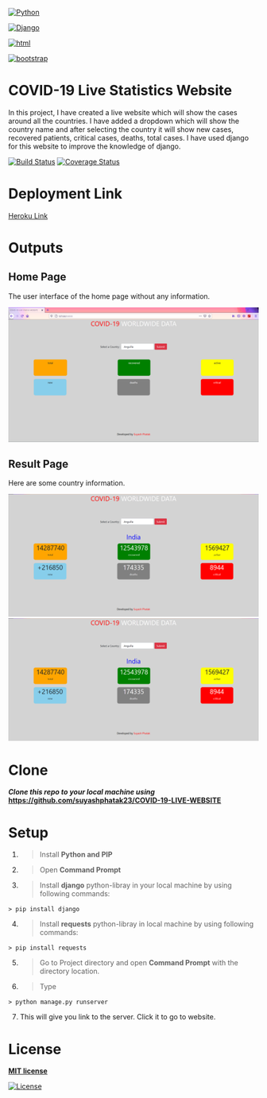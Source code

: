 <a href="https://www.python.org"><img src="https://www.python.org/static/community_logos/python-logo-master-v3-TM.png" title="Python" width="500px" height="200px" alt="Python"></a>

<a href="https://www.djangoproject.com"><img src="https://static.djangoproject.com/img/logos/django-logo-negative.png" title="Django" width="500px" height="200px" alt="Django"></a>

<a href="#"><img src="https://www.pngitem.com/pimgs/m/206-2069813_file-css-and-html-css-logo-svg-hd.png" title="html" width="300px" height="auto" alt="html"></a>

<a href="https://getbootstrap.com/"><img src="https://getbootstrap.com/docs/4.0/assets/brand/bootstrap-social-logo.png" title="bootstrap" width="300px" height="auto" alt="bootstrap"></a>

# COVID-19 Live Statistics Website
In this project, I have created a live website which will show the cases around all the countries. I have added a dropdown which will show the country name and after selecting the country it will show new cases, recovered patients, critical cases, deaths, total cases. I have used django for this website to improve the knowledge of django. 

[![Build Status](http://img.shields.io/travis/badges/badgerbadgerbadger.svg?style=flat-square)](https://travis-ci.org/badges/badgerbadgerbadger)
[![Coverage Status](http://img.shields.io/coveralls/badges/badgerbadgerbadger.svg?style=flat-square)](https://coveralls.io/r/badges/badgerbadgerbadger)

# Deployment Link
[Heroku Link](https://covidapplive.herokuapp.com/)

# Outputs

## Home Page
The user interface of the home page without any information.

<img src="https://github.com/suyashphatak23/COVID-19-LIVE-WEBSITE/blob/main/outputs/home_page.PNG" title="Home" width="auto" height="auto" alt="Home">

## Result Page
Here are some country information.

<img src="https://github.com/suyashphatak23/COVID-19-LIVE-WEBSITE/blob/main/outputs/o1.PNG" title="Result" width="auto" height="auto" alt="Result">

<img src="https://github.com/suyashphatak23/COVID-19-LIVE-WEBSITE/blob/main/outputs/o1.PNG" title="Result" width="auto" height="auto" alt="Result">

# Clone

***Clone this repo to your local machine using*** **https://github.com/suyashphatak23/COVID-19-LIVE-WEBSITE**

# Setup

1. > Install **Python and PIP**
2. > Open **Command Prompt**
3. > Install **django** python-libray in your local machine by using following commands:

```shell
> pip install django
```

4. > Install **requests** python-libray in local machine by using following commands:

```shell
> pip install requests
```

5. > Go to Project directory and open **Command Prompt** with the directory location.

6. >Type
```shell
> python manage.py runserver
```

7. This will give you link to the server. Click it to go to website.

# License

**[MIT license](http://opensource.org/licenses/mit-license.php)**

[![License](http://img.shields.io/:license-mit-blue.svg?style=flat-square)](http://badges.mit-license.org)
